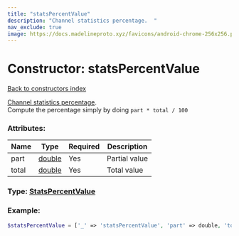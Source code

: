 ```yaml
---
title: "statsPercentValue"
description: "Channel statistics percentage.  "
nav_exclude: true
image: https://docs.madelineproto.xyz/favicons/android-chrome-256x256.png
---
```

# Constructor: statsPercentValue  
[Back to constructors index](/API_docs/constructors/index.md)



[Channel statistics percentage](https://core.telegram.org/api/stats).  
Compute the percentage simply by doing `part * total / 100`

### Attributes:

| Name     |    Type       | Required | Description |
|----------|---------------|----------|-------------|
|part|[double](/API_docs/types/double.md) | Yes|Partial value|
|total|[double](/API_docs/types/double.md) | Yes|Total value|



### Type: [StatsPercentValue](/API_docs/types/StatsPercentValue.md)


### Example:

```php
$statsPercentValue = ['_' => 'statsPercentValue', 'part' => double, 'total' => double];
```  
